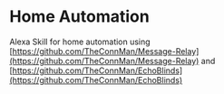 # Home Automation
Alexa Skill for home automation using [https://github.com/TheConnMan/Message-Relay](https://github.com/TheConnMan/Message-Relay) and [https://github.com/TheConnMan/EchoBlinds](https://github.com/TheConnMan/EchoBlinds)
